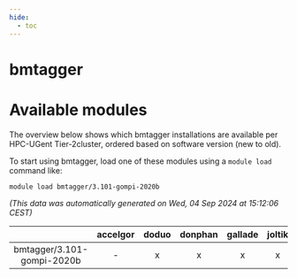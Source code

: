 ```yaml
---
hide:
  - toc
---
```


bmtagger
========

# Available modules


The overview below shows which bmtagger installations are available per HPC-UGent Tier-2cluster, ordered based on software version (new to old).

To start using bmtagger, load one of these modules using a `module load` command like:

```shell
module load bmtagger/3.101-gompi-2020b
```

*(This data was automatically generated on Wed, 04 Sep 2024 at 15:12:06 CEST)*  

| |accelgor|doduo|donphan|gallade|joltik|shinx|skitty|
| :---: | :---: | :---: | :---: | :---: | :---: | :---: | :---: |
|bmtagger/3.101-gompi-2020b|-|x|x|x|x|-|x|
